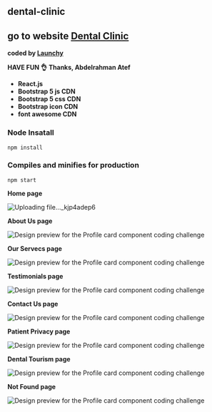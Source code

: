 ## dental-clinic

## go to website [Dental Clinic](https://test-dental-clinic.vercel.app/)

<b>coded by [Launchy](https://linklaunchy.vercel.app/launchy)</b>

**HAVE FUN 👌**
**Thanks, Abdelrahman Atef**

- **React.js**
- **Bootstrap 5 js CDN**
- **Bootstrap 5 css CDN**
- **Bootstrap icon CDN**
- **font awesome CDN**

### Node Insatall

```
npm install
```

### Compiles and minifies for production

```
npm start
```

**Home page**

![Uploading file..._kjp4adep6](./public/home_page_kn3mpy.png)

**About Us page**

![Design preview for the Profile card component coding challenge](https://res.cloudinary.com/dirbnpgsp/image/upload/v1649374688/screencapture-localhost-3000-aboutUs-2022-04-08-01_36_31_qyednr.png)

**Our Servecs page**

![Design preview for the Profile card component coding challenge](https://res.cloudinary.com/dirbnpgsp/image/upload/v1649374460/screencapture-localhost-3000-ourServices-2022-04-08-01_32_36_tzkfa3.png)

**Testimonials page**

![Design preview for the Profile card component coding challenge](https://res.cloudinary.com/dirbnpgsp/image/upload/v1648902767/screencapture-localhost-3000-testimonials-2022-04-02-14_32_21_udw0f4.png)

**Contact Us page**

![Design preview for the Profile card component coding challenge](https://res.cloudinary.com/dirbnpgsp/image/upload/v1648897452/screencapture-localhost-3000-contactUs-2022-04-02-13_03_37_zl0vjs.png)

**Patient Privacy page**

![Design preview for the Profile card component coding challenge](https://res.cloudinary.com/dirbnpgsp/image/upload/v1649420875/screencapture-localhost-3000-patientPrivacy-2022-04-08-14_27_05_huyjus.png)

**Dental Tourism page**

![Design preview for the Profile card component coding challenge](https://res.cloudinary.com/dirbnpgsp/image/upload/v1649433262/screencapture-localhost-3000-dentalTourism-2022-04-08-17_53_42_nqpgpg.png)

**Not Found page**

![Design preview for the Profile card component coding challenge](https://res.cloudinary.com/dirbnpgsp/image/upload/v1649460210/Not_Found_Page_byk1ab.png)
